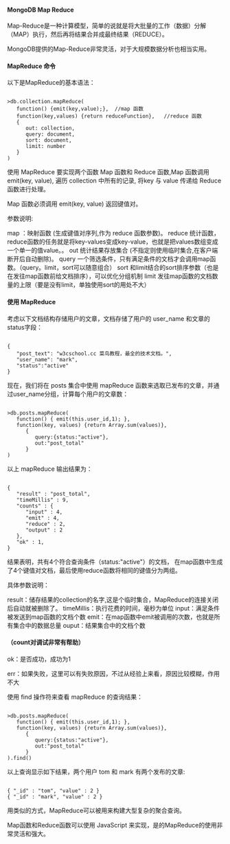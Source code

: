 
#### MongoDB Map Reduce

 Map-Reduce是一种计算模型，简单的说就是将大批量的工作（数据）分解（MAP）执行，然后再将结果合并成最终结果（REDUCE）。

 MongoDB提供的Map-Reduce非常灵活，对于大规模数据分析也相当实用。 

 

#### MapReduce 命令

 以下是MapReduce的基本语法：

 
```

>db.collection.mapReduce(
   function() {emit(key,value);},  //map 函数
   function(key,values) {return reduceFunction},   //reduce 函数
   {
      out: collection,
      query: document,
      sort: document,
      limit: number
   }
)

```
 


使用 MapReduce 要实现两个函数 Map 函数和 Reduce 函数,Map 函数调用 emit(key, value), 遍历 collection 中所有的记录, 将key 与 value 传递给 Reduce 函数进行处理。

 Map 函数必须调用 emit(key, value) 返回键值对。

 参数说明:

 

map ：映射函数 (生成键值对序列,作为 reduce 函数参数)。
  reduce 统计函数，reduce函数的任务就是将key-values变成key-value，也就是把values数组变成一个单一的值value。。
  out 统计结果存放集合 (不指定则使用临时集合,在客户端断开后自动删除)。
  query 一个筛选条件，只有满足条件的文档才会调用map函数。（query。limit，sort可以随意组合）
  sort 和limit结合的sort排序参数（也是在发往map函数前给文档排序），可以优化分组机制 
  limit 发往map函数的文档数量的上限（要是没有limit，单独使用sort的用处不大） 
 


#### 使用 MapReduce

 考虑以下文档结构存储用户的文章，文档存储了用户的 user_name 和文章的 status字段：

 
```

{
   "post_text": "w3cschool.cc 菜鸟教程，最全的技术文档。",
   "user_name": "mark",
   "status":"active"
}

```
  现在，我们将在 posts 集合中使用 mapReduce 函数来选取已发布的文章，并通过user_name分组，计算每个用户的文章数： 

 
```

>db.posts.mapReduce( 
   function() { emit(this.user_id,1); }, 
   function(key, values) {return Array.sum(values)}, 
      {  
         query:{status:"active"},  
         out:"post_total" 
      }
)

```
 以上 mapReduce 输出结果为：

 
```

{
   "result" : "post_total",
   "timeMillis" : 9,
   "counts" : {
      "input" : 4,
      "emit" : 4,
      "reduce" : 2,
      "output" : 2
   },
   "ok" : 1,
}

```
  结果表明，共有4个符合查询条件（status:"active"）的文档， 在map函数中生成了4个键值对文档，最后使用reduce函数将相同的键值分为两组。

  具体参数说明：

 
result：储存结果的collection的名字,这是个临时集合，MapReduce的连接关闭后自动就被删除了。
 timeMillis：执行花费的时间，毫秒为单位
 input：满足条件被发送到map函数的文档个数
 emit：在map函数中emit被调用的次数，也就是所有集合中的数据总量
 ouput：结果集合中的文档个数

#### （count对调试非常有帮助）



 ok：是否成功，成功为1

err：如果失败，这里可以有失败原因，不过从经验上来看，原因比较模糊，作用不大


使用 find 操作符来查看 mapReduce 的查询结果：

 
```

>db.posts.mapReduce( 
   function() { emit(this.user_id,1); }, 
   function(key, values) {return Array.sum(values)}, 
      {  
         query:{status:"active"},  
         out:"post_total" 
      }
).find()

```
 以上查询显示如下结果，两个用户 tom 和 mark 有两个发布的文章:

 
```

{ "_id" : "tom", "value" : 2 }
{ "_id" : "mark", "value" : 2 }

```
  用类似的方式，MapReduce可以被用来构建大型复杂的聚合查询。

  Map函数和Reduce函数可以使用 JavaScript 来实现，是的MapReduce的使用非常灵活和强大。

 

